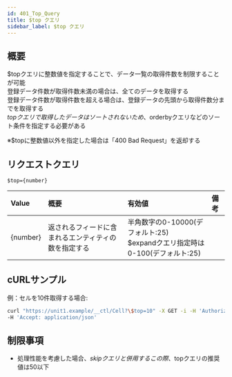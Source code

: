 ```yaml
---
id: 401_Top_Query
title: $top クエリ
sidebar_label: $top クエリ
---
```

## 概要
$topクエリに整数値を指定することで、データ一覧の取得件数を制限することが可能  
登録データ件数が取得件数未満の場合は、全てのデータを取得する  
登録データ件数が取得件数を超える場合は、登録データの先頭から取得件数分までを取得する  
$topクエリで取得したデータはソートされないため、$orderbyクエリなどのソート条件を指定する必要がある

※$topに整数値以外を指定した場合は「400 Bad Request」を返却する

## リクエストクエリ
```
$top={number}
```
|Value|概要|有効値|備考|
|:--|:--|:--|:--|
|{number}|返されるフィードに含まれるエンティティの数を指定する|半角数字の0-10000(デフォルト:25)<br>$expandクエリ指定時は0-100(デフォルト:25)||
## cURLサンプル
例：セルを10件取得する場合:
```sh
curl "https://unit1.example/__ctl/Cell?\$top=10" -X GET -i -H 'Authorization: Bearer AA~PBDc...(省略)...FrTjA' \
-H 'Accept: application/json'
```
## 制限事項
* 処理性能を考慮した場合、$skipクエリと併用する
	この際、$topクエリの推奨値は50以下


